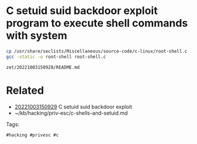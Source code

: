 # C setuid suid backdoor exploit program to execute shell commands with system
```bash
cp /usr/share/seclists/Miscellaneous/source-code/c-linux/root-shell.c .
gcc -static -o root-shell root-shell.c
```

` zet/20221003150928/README.md `

# Related

- [20221003150929](/zet/20221003150929/README.md) C setuid suid backdoor exploit
- ~/kb/hacking/priv-esc/c-shells-and-setuid.md

Tags:

    #hacking #privesc #c 
